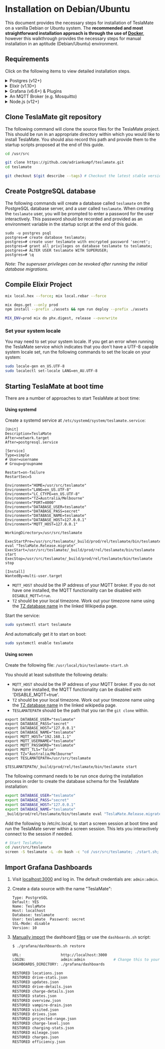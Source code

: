 # Installation on Debian/Ubuntu

This document provides the necessary steps for installation of TeslaMate on a vanilla Debian or Ubuntu system. The **recommended and most straightforward installation approach is through the use of [Docker](docker.md)**, however this walkthrough provides the necessary steps for manual installation in an aptitude (Debian/Ubuntu) environment.

## Requirements

Click on the following items to view detailed installation steps.

<details>
  <summary>Postgres (v12+)</summary>

```bash
wget --quiet -O - https://www.postgresql.org/media/keys/ACCC4CF8.asc | sudo apt-key add -
echo "deb http://apt.postgresql.org/pub/repos/apt/ `lsb_release -cs`-pgdg main" | sudo tee  /etc/apt/sources.list.d/pgdg.list
sudo apt-get update
sudo apt-get install -y postgresql-12 postgresql-client-12
```

Source: [postgresql.org/download](https://www.postgresql.org/download/)

</details>

<details>
  <summary>Elixir (v1.10+)</summary>

```bash
wget https://packages.erlang-solutions.com/erlang-solutions_2.0_all.deb && sudo dpkg -i erlang-solutions_2.0_all.deb
sudo apt-get update
sudo apt-get install -y elixir esl-erlang
```

Source: [elixir-lang.org/install](https://elixir-lang.org/install.html)

</details>

<details>
  <summary>Grafana (v6.6+) & Plugins</summary>

```bash
sudo apt-get install -y apt-transport-https software-properties-common
sudo add-apt-repository "deb https://packages.grafana.com/oss/deb stable main"
wget -q -O - https://packages.grafana.com/gpg.key | sudo apt-key add -
sudo apt-get update
sudo apt-get install -y grafana
sudo systemctl start grafana-server
sudo systemctl enable grafana-server.service # to start Grafana at boot time
```

Source: [grafana.com/docs/installation](https://grafana.com/docs/grafana/latest/installation/)

Install the required Grafana plugins as well:

```bash
sudo grafana-cli plugins install pr0ps-trackmap-panel
sudo grafana-cli plugins install natel-discrete-panel
sudo grafana-cli plugins install grafana-piechart-panel
sudo systemctl restart grafana-server
```

[Import the Grafana dashboards](#import-grafana-dashboards) after [cloning the TeslaMate git repository](#clone-teslamate-git-repository).

</details>

<details>
  <summary>An MQTT Broker (e.g. Mosquitto)</summary>

```bash
sudo apt-get install -y mosquitto
```

Source: [mosquitto.org/download](https://mosquitto.org/download/)

</details>

<details>
  <summary>Node.js (v12+)</summary>

```bash
curl -sL https://deb.nodesource.com/setup_12.x | sudo -E bash -
sudo apt-get install -y nodejs
```

Source: [nodejs.org/en/download/package-manager](https://nodejs.org/en/download/package-manager/#debian-and-ubuntu-based-linux-distributions-enterprise-linux-fedora-and-snap-packages)

</details>

## Clone TeslaMate git repository

The following command will clone the source files for the TeslaMate project. This should be run in an appropriate directory within which you would like to install TeslaMate. You should also record this path and provide them to the startup scripts proposed at the end of this guide.

```bash
cd /usr/src

git clone https://github.com/adriankumpf/teslamate.git
cd teslamate

git checkout $(git describe --tags) # Checkout the latest stable version
```

## Create PostgreSQL database

The following commands will create a database called `teslamate` on the PostgreSQL database server, and a user called `teslamate`. When creating the `teslamate` user, you will be prompted to enter a password for the user interactively. This password should be recorded and provided as an environment variable in the startup script at the end of this guide.

```console
sudo -u postgres psql
postgres=# create database teslamate;
postgres=# create user teslamate with encrypted password 'secret';
postgres=# grant all privileges on database teslamate to teslamate;
postgres=# ALTER USER teslamate WITH SUPERUSER;
postgres=# \q
```

_Note: The superuser privileges can be revoked after running the initial database migrations._

## Compile Elixir Project

```bash
mix local.hex --force; mix local.rebar --force

mix deps.get --only prod
npm install --prefix ./assets && npm run deploy --prefix ./assets

MIX_ENV=prod mix do phx.digest, release --overwrite
```

### Set your system locale

You may need to set your system locale. If you get an error when running the TeslaMate service which indicates that you don't have a UTF-8 capable system locale set, run the following commands to set the locale on your system:

```bash
sudo locale-gen en_US.UTF-8
sudo localectl set-locale LANG=en_AU.UTF-8
```

## Starting TeslaMate at boot time

There are a number of approaches to start TeslaMate at boot time:

#### Using systemd

Create a systemd service at `/etc/systemd/system/teslamate.service`:

```
[Unit]
Description=TeslaMate
After=network.target
After=postgresql.service

[Service]
Type=simple
# User=username
# Group=groupname

Restart=on-failure
RestartSec=5

Environment="HOME=/usr/src/teslamate"
Environment="LANG=en_US.UTF-8"
Environment="LC_CTYPE=en_US.UTF-8"
Environment="TZ=Australia/Melbourne"
Environment="PORT=4000"
Environment="DATABASE_USER=teslamate"
Environment="DATABASE_PASS=secret"
Environment="DATABASE_NAME=teslamate"
Environment="DATABASE_HOST=127.0.0.1"
Environment="MQTT_HOST=127.0.0.1"

WorkingDirectory=/usr/src/teslamate

ExecStartPre=/usr/src/teslamate/_build/prod/rel/teslamate/bin/teslamate eval "TeslaMate.Release.migrate"
ExecStart=/usr/src/teslamate/_build/prod/rel/teslamate/bin/teslamate start
ExecStop=/usr/src/teslamate/_build/prod/rel/teslamate/bin/teslamate stop

[Install]
WantedBy=multi-user.target
```

- `MQTT_HOST` should be the IP address of your MQTT broker. If you do not have one installed, the MQTT functionality can be disabled with `DISABLE_MQTT=true`.
- `TZ` should be your local timezone. Work out your timezone name using the [TZ database name](https://en.wikipedia.org/wiki/List_of_tz_database_time_zones) in the linked Wikipedia page.

Start the service:

```bash
sudo systemctl start teslamate
```

And automatically get it to start on boot:

```bash
sudo systemctl enable teslamate
```

#### Using screen

Create the following file: `/usr/local/bin/teslamate-start.sh`

You should at least substitute the following details:

- `MQTT_HOST` should be the IP address of your MQTT broker. If you do not have one installed, the MQTT functionality can be disabled with 'DISABLE_MQTT=true'.
- `TZ` should be your local timezone. Work out your timezone name using the [TZ database name](https://en.wikipedia.org/wiki/List_of_tz_database_time_zones) in the linked wikipedia page.
- `TESLAMATEPATH` should be the path that you ran the `git clone` within.

```
export DATABASE_USER="teslamate"
export DATABASE_PASS="secret"
export DATABASE_HOST="127.0.0.1"
export DATABASE_NAME="teslamate"
export MQTT_HOST="192.168.1.1"
export MQTT_USERNAME="teslamate"
export MQTT_PASSWORD="teslamate"
export MQTT_TLS="false"
export TZ="Australia/Melbourne"
export TESLAMATEPATH=/usr/src/teslamate

$TESLAMATEPATH/_build/prod/rel/teslamate/bin/teslamate start
```

The following command needs to be run once during the installation process in order to create the database schema for the TeslaMate installation:

```bash
export DATABASE_USER="teslamate"
export DATABASE_PASS="secret"
export DATABASE_HOST="127.0.0.1"
export DATABASE_NAME="teslamate"
_build/prod/rel/teslamate/bin/teslamate eval "TeslaMate.Release.migrate"
```

Add the following to /etc/rc.local, to start a screen session at boot time and run the TeslaMate server within a screen session. This lets you interactively connect to the session if needed.

```bash
# Start TeslaMate
cd /usr/src/teslamate
screen -S teslamate -L -dm bash -c "cd /usr/src/teslamate; ./start.sh; exec sh"
```

## Import Grafana Dashboards

1.  Visit [localhost:3000](http://localhost:3000) and log in. The default credentials are: `admin:admin`.

2.  Create a data source with the name "TeslaMate":

    ```
    Type: PostgreSQL
    Default: YES
    Name: TeslaMate
    Host: localhost
    Database: teslamate
    User: teslamate  Password: secret
    SSL-Mode: disable
    Version: 10
    ```

3.  [Manually import](https://grafana.com/docs/reference/export_import/#importing-a-dashboard) the dashboard [files](https://github.com/adriankumpf/teslamate/tree/master/grafana/dashboards) or use the `dashboards.sh` script:

    ```bash
    $ ./grafana/dashboards.sh restore

    URL:                  http://localhost:3000
    LOGIN:                admin:admin             # Change this to your actual credentials
    DASHBOARDS_DIRECTORY: ./grafana/dashboards

    RESTORED locations.json
    RESTORED drive-stats.json
    RESTORED updates.json
    RESTORED drive-details.json
    RESTORED charge-details.json
    RESTORED states.json
    RESTORED overview.json
    RESTORED vampire-drain.json
    RESTORED visited.json
    RESTORED drives.json
    RESTORED projected-range.json
    RESTORED charge-level.json
    RESTORED charging-stats.json
    RESTORED mileage.json
    RESTORED charges.json
    RESTORED efficiency.json
    ```

